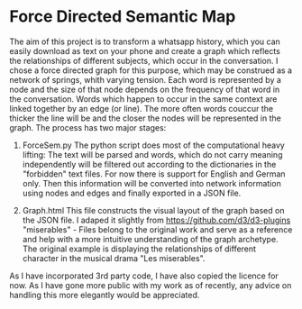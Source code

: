 # Force Directed Semantic Map
The aim of this project is to transform a whatsapp history, which you can easily download as text on your phone and create a graph which reflects the relationships of different subjects, which occur in the conversation. I chose a force directed graph for this purpose, which may be construed as a network of springs, whith varying tension. Each word is represented by a node and the size of that node depends on the frequency of that word in the conversation. Words which happen to occur in the same context are linked together by an edge (or line). The more often words couccur the thicker the line will be and the closer the nodes will be represented in the graph.
The process has two major stages:

1. ForceSem.py The python script does most of the computational heavy lifting: The text will be parsed and words, which do not carry meaning independently will be filtered out according to the dictionaries in the "forbidden" text files. For now there is support for English and German only. Then this information will be converted into network information using nodes and edges and finally exported in a JSON file.

2. Graph.html This file constructs the visual layout of the graph based on the JSON file. I adaped it slightly from https://github.com/d3/d3-plugins "miserables" - Files belong to the original work and serve as a reference and help with a more intuitive understanding of the graph archetype. The original example is displaying the relationships of different character in the musical drama "Les miserables".

As I have incorporated 3rd party code, I have also copied the licence for now. As I have gone more public with my work as of recently, any advice on handling this more elegantly would be appreciated.
